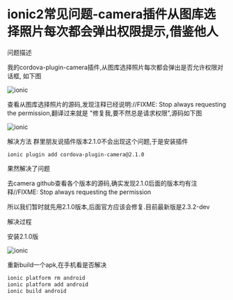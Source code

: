 # ionic2常见问题-camera插件从图库选择照片每次都会弹出权限提示,借鉴他人

问题描述

我的cordova-plugin-camera插件,从图库选择照片每次都会弹出是否允许权限对话框, 如下图

![ionic](/study/Ionic2+/ionic2+11.png)


查看从图库选择照片的源码,发现注释已经说明://FIXME: Stop always requesting the permission,翻译过来就是 "修复我,要不然总是请求权限",源码如下图

![ionic](/study/Ionic2+/ionic2+12.png)


解决方法
群里朋友说插件版本2.1.0不会出现这个问题,于是安装插件
```
ionic plugin add cordova-plugin-camera@2.1.0
```
果然解决了问题

去camera github查看各个版本的源码,确实发现2.1.0后面的版本均有注释//FIXME: Stop always requesting the permission

所以我们暂时就先用2.1.0版本,后面官方应该会修复.目前最新版是2.3.2-dev

解决过程

安装2.1.0版

![ionic](/study/Ionic2+/ionic2+13.png)


重新build一个apk,在手机看是否解决
```bash
ionic platform rm android
ionic platform add android
ionic build android
```